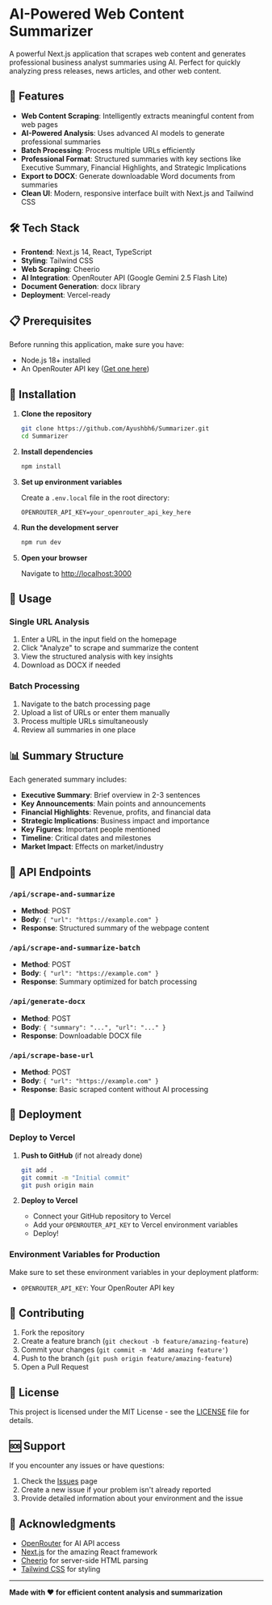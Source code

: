 # AI-Powered Web Content Summarizer

A powerful Next.js application that scrapes web content and generates professional business analyst summaries using AI. Perfect for quickly analyzing press releases, news articles, and other web content.

## 🚀 Features

- **Web Content Scraping**: Intelligently extracts meaningful content from web pages
- **AI-Powered Analysis**: Uses advanced AI models to generate professional summaries
- **Batch Processing**: Process multiple URLs efficiently
- **Professional Format**: Structured summaries with key sections like Executive Summary, Financial Highlights, and Strategic Implications
- **Export to DOCX**: Generate downloadable Word documents from summaries
- **Clean UI**: Modern, responsive interface built with Next.js and Tailwind CSS

## 🛠 Tech Stack

- **Frontend**: Next.js 14, React, TypeScript
- **Styling**: Tailwind CSS
- **Web Scraping**: Cheerio
- **AI Integration**: OpenRouter API (Google Gemini 2.5 Flash Lite)
- **Document Generation**: docx library
- **Deployment**: Vercel-ready

## 📋 Prerequisites

Before running this application, make sure you have:

- Node.js 18+ installed
- An OpenRouter API key ([Get one here](https://openrouter.ai))

## 🔧 Installation

1. **Clone the repository**
   ```bash
   git clone https://github.com/Ayushbh6/Summarizer.git
   cd Summarizer
   ```

2. **Install dependencies**
   ```bash
   npm install
   ```

3. **Set up environment variables**
   
   Create a `.env.local` file in the root directory:
   ```env
   OPENROUTER_API_KEY=your_openrouter_api_key_here
   ```

4. **Run the development server**
   ```bash
   npm run dev
   ```

5. **Open your browser**
   
   Navigate to [http://localhost:3000](http://localhost:3000)

## 🎯 Usage

### Single URL Analysis
1. Enter a URL in the input field on the homepage
2. Click "Analyze" to scrape and summarize the content
3. View the structured analysis with key insights
4. Download as DOCX if needed

### Batch Processing
1. Navigate to the batch processing page
2. Upload a list of URLs or enter them manually
3. Process multiple URLs simultaneously
4. Review all summaries in one place

## 📊 Summary Structure

Each generated summary includes:

- **Executive Summary**: Brief overview in 2-3 sentences
- **Key Announcements**: Main points and announcements
- **Financial Highlights**: Revenue, profits, and financial data
- **Strategic Implications**: Business impact and importance
- **Key Figures**: Important people mentioned
- **Timeline**: Critical dates and milestones
- **Market Impact**: Effects on market/industry

## 🔌 API Endpoints

### `/api/scrape-and-summarize`
- **Method**: POST
- **Body**: `{ "url": "https://example.com" }`
- **Response**: Structured summary of the webpage content

### `/api/scrape-and-summarize-batch`
- **Method**: POST
- **Body**: `{ "url": "https://example.com" }`
- **Response**: Summary optimized for batch processing

### `/api/generate-docx`
- **Method**: POST
- **Body**: `{ "summary": "...", "url": "..." }`
- **Response**: Downloadable DOCX file

### `/api/scrape-base-url`
- **Method**: POST
- **Body**: `{ "url": "https://example.com" }`
- **Response**: Basic scraped content without AI processing

## 🚀 Deployment

### Deploy to Vercel

1. **Push to GitHub** (if not already done)
   ```bash
   git add .
   git commit -m "Initial commit"
   git push origin main
   ```

2. **Deploy to Vercel**
   - Connect your GitHub repository to Vercel
   - Add your `OPENROUTER_API_KEY` to Vercel environment variables
   - Deploy!

### Environment Variables for Production

Make sure to set these environment variables in your deployment platform:

- `OPENROUTER_API_KEY`: Your OpenRouter API key

## 🤝 Contributing

1. Fork the repository
2. Create a feature branch (`git checkout -b feature/amazing-feature`)
3. Commit your changes (`git commit -m 'Add amazing feature'`)
4. Push to the branch (`git push origin feature/amazing-feature`)
5. Open a Pull Request

## 📝 License

This project is licensed under the MIT License - see the [LICENSE](LICENSE) file for details.

## 🆘 Support

If you encounter any issues or have questions:

1. Check the [Issues](https://github.com/Ayushbh6/Summarizer/issues) page
2. Create a new issue if your problem isn't already reported
3. Provide detailed information about your environment and the issue

## 🙏 Acknowledgments

- [OpenRouter](https://openrouter.ai) for AI API access
- [Next.js](https://nextjs.org) for the amazing React framework
- [Cheerio](https://cheerio.js.org) for server-side HTML parsing
- [Tailwind CSS](https://tailwindcss.com) for styling

---

**Made with ❤️ for efficient content analysis and summarization**
